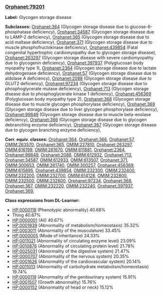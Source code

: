 
### [Orphanet:79201](http://www.orpha.net/ORDO/Orphanet_79201)
**Label:** Glycogen storage disease

**Subclasses:** [Orphanet:364](http://www.orpha.net/ORDO/Orphanet_364) (Glycogen storage disease due to glucose-6-phosphatase deficiency), [Orphanet:34587](http://www.orpha.net/ORDO/Orphanet_34587) (Glycogen storage disease due to LAMP-2 deficiency), [Orphanet:365](http://www.orpha.net/ORDO/Orphanet_365) (Glycogen storage disease due to acid maltase deficiency), [Orphanet:371](http://www.orpha.net/ORDO/Orphanet_371) (Glycogen storage disease due to muscle phosphofructokinase deficiency), [Orphanet:439854](http://www.orpha.net/ORDO/Orphanet_439854) (Fatal congenital hypertrophic cardiomyopathy due to glycogen storage disease), [Orphanet:263297](http://www.orpha.net/ORDO/Orphanet_263297) (Glycogen storage disease with severe cardiomyopathy due to glycogenin deficiency), [Orphanet:397937](http://www.orpha.net/ORDO/Orphanet_397937) (Polyglucosan body myopathy type 1), [Orphanet:2364](http://www.orpha.net/ORDO/Orphanet_2364) (Glycogen storage disease due to lactate dehydrogenase deficiency), [Orphanet:57](http://www.orpha.net/ORDO/Orphanet_57) (Glycogen storage disease due to aldolase A deficiency), [Orphanet:2088](http://www.orpha.net/ORDO/Orphanet_2088) (Glycogen storage disease due to GLUT2 deficiency), [Orphanet:97234](http://www.orpha.net/ORDO/Orphanet_97234) (Glycogen storage disease due to phosphoglycerate mutase deficiency), [Orphanet:713](http://www.orpha.net/ORDO/Orphanet_713) (Glycogen storage disease due to phosphoglycerate kinase 1 deficiency), [Orphanet:456369](http://www.orpha.net/ORDO/Orphanet_456369) (Polyglucosan body myopathy type 2), [Orphanet:368](http://www.orpha.net/ORDO/Orphanet_368) (Glycogen storage disease due to muscle glycogen phosphorylase deficiency), [Orphanet:369](http://www.orpha.net/ORDO/Orphanet_369) (Glycogen storage disease due to liver glycogen phosphorylase deficiency), [Orphanet:99849](http://www.orpha.net/ORDO/Orphanet_99849) (Glycogen storage disease due to muscle beta-enolase deficiency), [Orphanet:366](http://www.orpha.net/ORDO/Orphanet_366) (Glycogen storage disease due to glycogen debranching enzyme deficiency), [Orphanet:367](http://www.orpha.net/ORDO/Orphanet_367) (Glycogen storage disease due to glycogen branching enzyme deficiency), 

**Corr. equiv. classes:** [Orphanet:364](http://www.orpha.net/ORDO/Orphanet_364), [Orphanet:366](http://www.orpha.net/ORDO/Orphanet_366), [Orphanet:57](http://www.orpha.net/ORDO/Orphanet_57), [OMIM:263570](http://purl.obolibrary.org/obo/OMIM_263570), [Orphanet:365](http://www.orpha.net/ORDO/Orphanet_365), [OMIM:227810](http://purl.obolibrary.org/obo/OMIM_227810), [Orphanet:263297](http://www.orpha.net/ORDO/Orphanet_263297), [OMIM:616199](http://purl.obolibrary.org/obo/OMIM_616199), [OMIM:261670](http://purl.obolibrary.org/obo/OMIM_261670), [OMIM:611881](http://purl.obolibrary.org/obo/OMIM_611881), [Orphanet:2364](http://www.orpha.net/ORDO/Orphanet_2364), [Orphanet:99849](http://www.orpha.net/ORDO/Orphanet_99849), [Orphanet:2088](http://www.orpha.net/ORDO/Orphanet_2088), [OMIM:612932](http://purl.obolibrary.org/obo/OMIM_612932), [Orphanet:713](http://www.orpha.net/ORDO/Orphanet_713), [Orphanet:34587](http://www.orpha.net/ORDO/Orphanet_34587), [OMIM:612933](http://purl.obolibrary.org/obo/OMIM_612933), [OMIM:613507](http://purl.obolibrary.org/obo/OMIM_613507), [Orphanet:371](http://www.orpha.net/ORDO/Orphanet_371), [OMIM:300653](http://purl.obolibrary.org/obo/OMIM_300653), [OMIM:261740](http://purl.obolibrary.org/obo/OMIM_261740), [OMIM:300257](http://purl.obolibrary.org/obo/OMIM_300257), [Orphanet:456369](http://www.orpha.net/ORDO/Orphanet_456369), [OMIM:615895](http://purl.obolibrary.org/obo/OMIM_615895), [Orphanet:439854](http://www.orpha.net/ORDO/Orphanet_439854), [OMIM:232300](http://purl.obolibrary.org/obo/OMIM_232300), [OMIM:232400](http://purl.obolibrary.org/obo/OMIM_232400), [OMIM:232200](http://purl.obolibrary.org/obo/OMIM_232200), [OMIM:232700](http://purl.obolibrary.org/obo/OMIM_232700), [OMIM:614128](http://purl.obolibrary.org/obo/OMIM_614128), [OMIM:232800](http://purl.obolibrary.org/obo/OMIM_232800), [OMIM:232500](http://purl.obolibrary.org/obo/OMIM_232500), [OMIM:232600](http://purl.obolibrary.org/obo/OMIM_232600), [Orphanet:97234](http://www.orpha.net/ORDO/Orphanet_97234), [Orphanet:368](http://www.orpha.net/ORDO/Orphanet_368), [Orphanet:367](http://www.orpha.net/ORDO/Orphanet_367), [OMIM:232220](http://purl.obolibrary.org/obo/OMIM_232220), [OMIM:232240](http://purl.obolibrary.org/obo/OMIM_232240), [Orphanet:397937](http://www.orpha.net/ORDO/Orphanet_397937), [Orphanet:369](http://www.orpha.net/ORDO/Orphanet_369), 

**Class expressions from DL-Learner:**

- [HP:0000118](http://purl.obolibrary.org/obo/HP_0000118) (Phenotypic abnormality) 40.68%
- Thing 40.67%
- [HP:0000001](http://purl.obolibrary.org/obo/HP_0000001) (All) 40.67%
- [HP:0001939](http://purl.obolibrary.org/obo/HP_0001939) (Abnormality of metabolism/homeostasis) 35.32%
- [HP:0003011](http://purl.obolibrary.org/obo/HP_0003011) (Abnormality of the musculature) 33.45%
- [HP:0000005](http://purl.obolibrary.org/obo/HP_0000005) (Mode of inheritance) 24.33%
- [HP:0011021](http://purl.obolibrary.org/obo/HP_0011021) (Abnormality of circulating enzyme level) 23.09%
- [HP:0010876](http://purl.obolibrary.org/obo/HP_0010876) (Abnormality of circulating protein level) 21.78%
- [HP:0025031](http://purl.obolibrary.org/obo/HP_0025031) (Abnormality of the digestive system) 21.47%
- [HP:0000707](http://purl.obolibrary.org/obo/HP_0000707) (Abnormality of the nervous system) 20.35%
- [HP:0001626](http://purl.obolibrary.org/obo/HP_0001626) (Abnormality of the cardiovascular system) 20.14%
- [HP:0011013](http://purl.obolibrary.org/obo/HP_0011013) (Abnormality of carbohydrate metabolism/homeostasis) 19.74%
- [HP:0000119](http://purl.obolibrary.org/obo/HP_0000119) (Abnormality of the genitourinary system) 15.91%
- [HP:0001507](http://purl.obolibrary.org/obo/HP_0001507) (Growth abnormality) 15.76%
- [HP:0000152](http://purl.obolibrary.org/obo/HP_0000152) (Abnormality of head or neck) 15.12%


